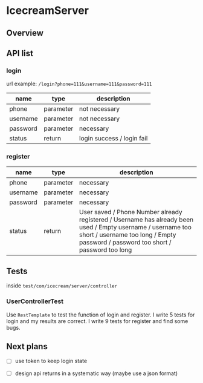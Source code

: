 # IcecreamServer
## Overview

## API list

### login

url example: `/login?phone=111&username=111&password=111`

| name | type | description |
| - | - | - |
| phone | parameter | not necessary |
| username |  parameter | not necessary |
| password |  parameter | necessary |
| status    | return | login success / login fail |

### register
| name | type | description |
| - | - | - |
| phone | parameter | necessary |
| username |  parameter | necessary |
| password |  parameter | necessary |
| status    | return | User saved / Phone Number already registered / Username has already been used / Empty username / username too short / username too long / Empty password / password too short / password too long|


## Tests
inside `test/com/icecream/server/controller`
### UserControllerTest
Use `RestTemplate` to test the function of login and register. 
I write 5 tests for login and my results are correct. 
I write 9 tests for register and find some bugs. 

## Next plans
* [ ] use token to keep login state
* [ ] design api returns in a systematic way (maybe use a json format)

